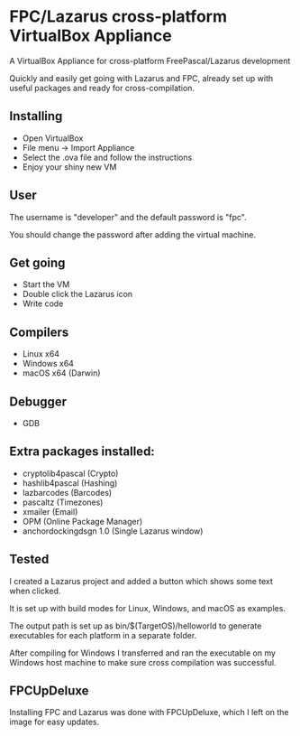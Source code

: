 # FPC/Lazarus cross-platform VirtualBox Appliance
A VirtualBox Appliance for cross-platform FreePascal/Lazarus development

Quickly and easily get going with Lazarus and FPC, already set up with useful packages and ready for cross-compilation.

## Installing
* Open VirtualBox
* File menu -> Import Appliance
* Select the .ova file and follow the instructions
* Enjoy your shiny new VM

## User
The username is "developer" and the default password is "fpc".

You should change the password after adding the virtual machine.

## Get going
* Start the VM
* Double click the Lazarus icon
* Write code

## Compilers
* Linux x64
* Windows x64
* macOS x64 (Darwin)

## Debugger
* GDB

## Extra packages installed:
* cryptolib4pascal (Crypto)
* hashlib4pascal (Hashing)
* lazbarcodes (Barcodes)
* pascaltz (Timezones)
* xmailer (Email)
* OPM (Online Package Manager)
* anchordockingdsgn 1.0 (Single Lazarus window)

## Tested
I created a Lazarus project and added a button which shows some text when clicked.

It is set up with build modes for Linux, Windows, and macOS as examples.

The output path is set up as bin/$(TargetOS)/helloworld to generate executables for each platform in a separate folder.

After compiling for Windows I transferred and ran the executable on my Windows host machine to make sure cross compilation was successful.

## FPCUpDeluxe
Installing FPC and Lazarus was done with FPCUpDeluxe, which I left on the image for easy updates.
